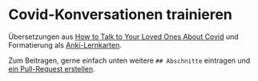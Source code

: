 # Covid-Konversationen trainieren

Übersetzungen aus [How to Talk to Your Loved Ones About Covid][docu]
und Formatierung als [Anki-Lernkarten][anki].

Zum Beitragen, gerne einfach unten weitere `## Abschnitte` eintragen
und [ein Pull-Request erstellen][ghpr].

[anki]: https://apps.ankiweb.net/
[docu]: https://docs.google.com/document/d/1NVXCp1g6p847-DgNfjP69wjDVCOZNVv2XAaQW1miWrM/view
[ghpr]: https://docs.github.com/de/pull-requests/collaborating-with-pull-requests/proposing-changes-to-your-work-with-pull-requests/creating-a-pull-request










